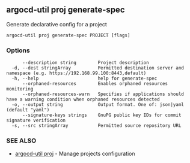 ## argocd-util proj generate-spec

Generate declarative config for a project

```
argocd-util proj generate-spec PROJECT [flags]
```

### Options

```
      --description string        Project description
  -d, --dest stringArray          Permitted destination server and namespace (e.g. https://192.168.99.100:8443,default)
  -h, --help                      help for generate-spec
      --orphaned-resources        Enables orphaned resources monitoring
      --orphaned-resources-warn   Specifies if applications should have a warning condition when orphaned resources detected
  -o, --output string             Output format. One of: json|yaml (default "yaml")
      --signature-keys strings    GnuPG public key IDs for commit signature verification
  -s, --src stringArray           Permitted source repository URL
```

### SEE ALSO

* [argocd-util proj](argocd-util_proj.md)	 - Manage projects configuration

